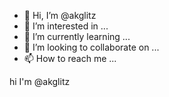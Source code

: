 - 👋 Hi, I’m @akglitz
- 👀 I’m interested in ...
- 🌱 I’m currently learning ...
- 💞️ I’m looking to collaborate on ...
- 📫 How to reach me ...

<!---
akglitz/akglitz is a ✨ special ✨ repository because its `README.md` (this file) appears on your GitHub profile.
You can click the Preview link to take a look at your changes.
--->hi I'm @akglitz
